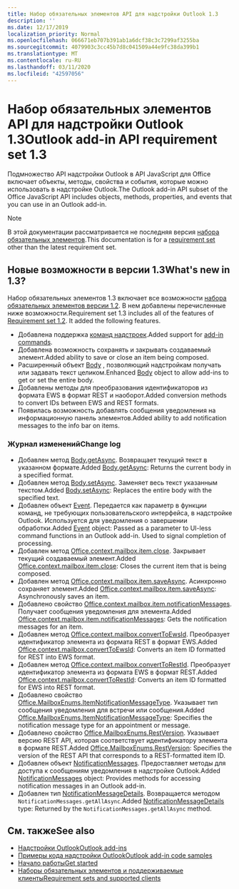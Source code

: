 ```yaml
---
title: Набор обязательных элементов API для надстройки Outlook 1.3
description: ''
ms.date: 12/17/2019
localization_priority: Normal
ms.openlocfilehash: 066671eb707b391ab1a6dcf38c3c7299af3255ba
ms.sourcegitcommit: 4079903c3cc45b7d8c041509a44e9fc38da399b1
ms.translationtype: MT
ms.contentlocale: ru-RU
ms.lasthandoff: 03/11/2020
ms.locfileid: "42597056"
---
```

# <a name="outlook-add-in-api-requirement-set-13"></a><span data-ttu-id="c1bbd-102">Набор обязательных элементов API для надстройки Outlook 1.3</span><span class="sxs-lookup"><span data-stu-id="c1bbd-102">Outlook add-in API requirement set 1.3</span></span>

<span data-ttu-id="c1bbd-103">Подмножество API надстройки Outlook в API JavaScript для Office включает объекты, методы, свойства и события, которые можно использовать в надстройке Outlook.</span><span class="sxs-lookup"><span data-stu-id="c1bbd-103">The Outlook add-in API subset of the Office JavaScript API includes objects, methods, properties, and events that you can use in an Outlook add-in.</span></span>

> [!NOTE]
> <span data-ttu-id="c1bbd-104">В этой документации рассматривается не последняя версия [набора обязательных элементов](../../requirement-sets/outlook-api-requirement-sets.md).</span><span class="sxs-lookup"><span data-stu-id="c1bbd-104">This documentation is for a [requirement set](../../requirement-sets/outlook-api-requirement-sets.md) other than the latest requirement set.</span></span>

## <a name="whats-new-in-13"></a><span data-ttu-id="c1bbd-105">Новые возможности в версии 1.3</span><span class="sxs-lookup"><span data-stu-id="c1bbd-105">What's new in 1.3?</span></span>

<span data-ttu-id="c1bbd-p101">Набор обязательных элементов 1.3 включает все возможности [набора обязательных элементов версии 1.2](../requirement-set-1.2/outlook-requirement-set-1.2.md). В нем добавлены перечисленные ниже возможности.</span><span class="sxs-lookup"><span data-stu-id="c1bbd-p101">Requirement set 1.3 includes all of the features of [Requirement set 1.2](../requirement-set-1.2/outlook-requirement-set-1.2.md). It added the following features.</span></span>

- <span data-ttu-id="c1bbd-108">Добавлена поддержка [команд надстроек](../../../outlook/add-in-commands-for-outlook.md).</span><span class="sxs-lookup"><span data-stu-id="c1bbd-108">Added support for [add-in commands](../../../outlook/add-in-commands-for-outlook.md).</span></span>
- <span data-ttu-id="c1bbd-109">Добавлена возможность сохранять и закрывать создаваемый элемент.</span><span class="sxs-lookup"><span data-stu-id="c1bbd-109">Added ability to save or close an item being composed.</span></span>
- <span data-ttu-id="c1bbd-110">Расширенный объект [Body](/javascript/api/outlook/office.body?view=outlook-js-1.3) , позволяющий надстройкам получать или задавать текст целиком.</span><span class="sxs-lookup"><span data-stu-id="c1bbd-110">Enhanced [Body](/javascript/api/outlook/office.body?view=outlook-js-1.3) object to allow add-ins to get or set the entire body.</span></span>
- <span data-ttu-id="c1bbd-111">Добавлены методы для преобразования идентификаторов из формата EWS в формат REST и наоборот.</span><span class="sxs-lookup"><span data-stu-id="c1bbd-111">Added conversion methods to convert IDs between EWS and REST formats.</span></span>
- <span data-ttu-id="c1bbd-112">Появилась возможность добавлять сообщения уведомления на информационную панель элементов.</span><span class="sxs-lookup"><span data-stu-id="c1bbd-112">Added ability to add notification messages to the info bar on items.</span></span>

### <a name="change-log"></a><span data-ttu-id="c1bbd-113">Журнал изменений</span><span class="sxs-lookup"><span data-stu-id="c1bbd-113">Change log</span></span>

- <span data-ttu-id="c1bbd-114">Добавлен метод [Body.getAsync](/javascript/api/outlook/office.body?view=outlook-js-1.3#getasync-coerciontype--options--callback-). Возвращает текущий текст в указанном формате.</span><span class="sxs-lookup"><span data-stu-id="c1bbd-114">Added [Body.getAsync](/javascript/api/outlook/office.body?view=outlook-js-1.3#getasync-coerciontype--options--callback-): Returns the current body in a specified format.</span></span>
- <span data-ttu-id="c1bbd-115">Добавлен метод [Body.setAsync](/javascript/api/outlook/office.body?view=outlook-js-1.3#setasync-data--options--callback-). Заменяет весь текст указанным текстом.</span><span class="sxs-lookup"><span data-stu-id="c1bbd-115">Added [Body.setAsync](/javascript/api/outlook/office.body?view=outlook-js-1.3#setasync-data--options--callback-): Replaces the entire body with the specified text.</span></span>
- <span data-ttu-id="c1bbd-p102">Добавлен объект [Event](/javascript/api/office/office.addincommands.event). Передается как параметр в функции команд, не требующих пользовательского интерфейса, в надстройке Outlook. Используется для уведомления о завершении обработки.</span><span class="sxs-lookup"><span data-stu-id="c1bbd-p102">Added [Event](/javascript/api/office/office.addincommands.event) object: Passed as a parameter to UI-less command functions in an Outlook add-in. Used to signal completion of processing.</span></span>
- <span data-ttu-id="c1bbd-118">Добавлен метод [Office.context.mailbox.item.close](office.context.mailbox.item.md#methods). Закрывает текущий создаваемый элемент.</span><span class="sxs-lookup"><span data-stu-id="c1bbd-118">Added [Office.context.mailbox.item.close](office.context.mailbox.item.md#methods): Closes the current item that is being composed.</span></span>
- <span data-ttu-id="c1bbd-119">Добавлен метод [Office.context.mailbox.item.saveAsync](office.context.mailbox.item.md#methods). Асинхронно сохраняет элемент.</span><span class="sxs-lookup"><span data-stu-id="c1bbd-119">Added [Office.context.mailbox.item.saveAsync](office.context.mailbox.item.md#methods): Asynchronously saves an item.</span></span>
- <span data-ttu-id="c1bbd-120">Добавлено свойство [Office.context.mailbox.item.notificationMessages](office.context.mailbox.item.md#properties). Получает сообщения уведомления для элемента.</span><span class="sxs-lookup"><span data-stu-id="c1bbd-120">Added [Office.context.mailbox.item.notificationMessages](office.context.mailbox.item.md#properties): Gets the notification messages for an item.</span></span>
- <span data-ttu-id="c1bbd-121">Добавлен метод [Office.context.mailbox.convertToEwsId](office.context.mailbox.md#methods). Преобразует идентификатор элемента из формата REST в формат EWS.</span><span class="sxs-lookup"><span data-stu-id="c1bbd-121">Added [Office.context.mailbox.convertToEwsId](office.context.mailbox.md#methods): Converts an item ID formatted for REST into EWS format.</span></span>
- <span data-ttu-id="c1bbd-122">Добавлен метод [Office.context.mailbox.convertToRestId](office.context.mailbox.md#methods). Преобразует идентификатор элемента из формата EWS в формат REST.</span><span class="sxs-lookup"><span data-stu-id="c1bbd-122">Added [Office.context.mailbox.convertToRestId](office.context.mailbox.md#methods): Converts an item ID formatted for EWS into REST format.</span></span>
- <span data-ttu-id="c1bbd-123">Добавлено свойство [Office.MailboxEnums.ItemNotificationMessageType](/javascript/api/outlook/office.mailboxenums.itemnotificationmessagetype?view=outlook-js-1.3). Указывает тип сообщения уведомления для встречи или сообщения.</span><span class="sxs-lookup"><span data-stu-id="c1bbd-123">Added [Office.MailboxEnums.ItemNotificationMessageType](/javascript/api/outlook/office.mailboxenums.itemnotificationmessagetype?view=outlook-js-1.3): Specifies the notification message type for an appointment or message.</span></span>
- <span data-ttu-id="c1bbd-124">Добавлено свойство [Office.MailboxEnums.RestVersion](/javascript/api/outlook/office.mailboxenums.restversion?view=outlook-js-1.3). Указывает версию REST API, которая соответствует идентификатору элемента в формате REST.</span><span class="sxs-lookup"><span data-stu-id="c1bbd-124">Added [Office.MailboxEnums.RestVersion](/javascript/api/outlook/office.mailboxenums.restversion?view=outlook-js-1.3): Specifies the version of the REST API that corresponds to a REST-formatted item ID.</span></span>
- <span data-ttu-id="c1bbd-125">Добавлен объект [NotificationMessages](/javascript/api/outlook/office.notificationmessages?view=outlook-js-1.3). Предоставляет методы для доступа к сообщениям уведомления в надстройке Outlook.</span><span class="sxs-lookup"><span data-stu-id="c1bbd-125">Added [NotificationMessages](/javascript/api/outlook/office.notificationmessages?view=outlook-js-1.3) object: Provides methods for accessing notification messages in an Outlook add-in.</span></span>
- <span data-ttu-id="c1bbd-126">Добавлен тип [NotificationMessageDetails](/javascript/api/outlook/office.notificationmessagedetails?view=outlook-js-1.3). Возвращается методом `NotificationMessages.getAllAsync`.</span><span class="sxs-lookup"><span data-stu-id="c1bbd-126">Added [NotificationMessageDetails](/javascript/api/outlook/office.notificationmessagedetails?view=outlook-js-1.3) type: Returned by the `NotificationMessages.getAllAsync` method.</span></span>

## <a name="see-also"></a><span data-ttu-id="c1bbd-127">См. также</span><span class="sxs-lookup"><span data-stu-id="c1bbd-127">See also</span></span>

- [<span data-ttu-id="c1bbd-128">Надстройки Outlook</span><span class="sxs-lookup"><span data-stu-id="c1bbd-128">Outlook add-ins</span></span>](../../../outlook/outlook-add-ins-overview.md)
- [<span data-ttu-id="c1bbd-129">Примеры кода надстройки Outlook</span><span class="sxs-lookup"><span data-stu-id="c1bbd-129">Outlook add-in code samples</span></span>](https://developer.microsoft.com/outlook/gallery/?filterBy=Outlook,Samples,Add-ins)
- [<span data-ttu-id="c1bbd-130">Начало работы</span><span class="sxs-lookup"><span data-stu-id="c1bbd-130">Get started</span></span>](../../../quickstarts/outlook-quickstart.md)
- [<span data-ttu-id="c1bbd-131">Наборы обязательных элементов и поддерживаемые клиенты</span><span class="sxs-lookup"><span data-stu-id="c1bbd-131">Requirement sets and supported clients</span></span>](../../requirement-sets/outlook-api-requirement-sets.md)
